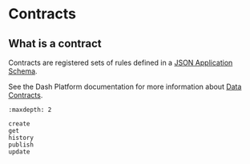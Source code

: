 # Contracts

## What is a contract

Contracts are registered sets of rules defined in a [JSON Application Schema](../../getting-started/core-concepts.md).

See the Dash Platform documentation for more information about [Data Contracts](../../../explanations/platform-protocol-data-contract.md).

```{toctree}
:maxdepth: 2

create
get
history
publish
update
```
